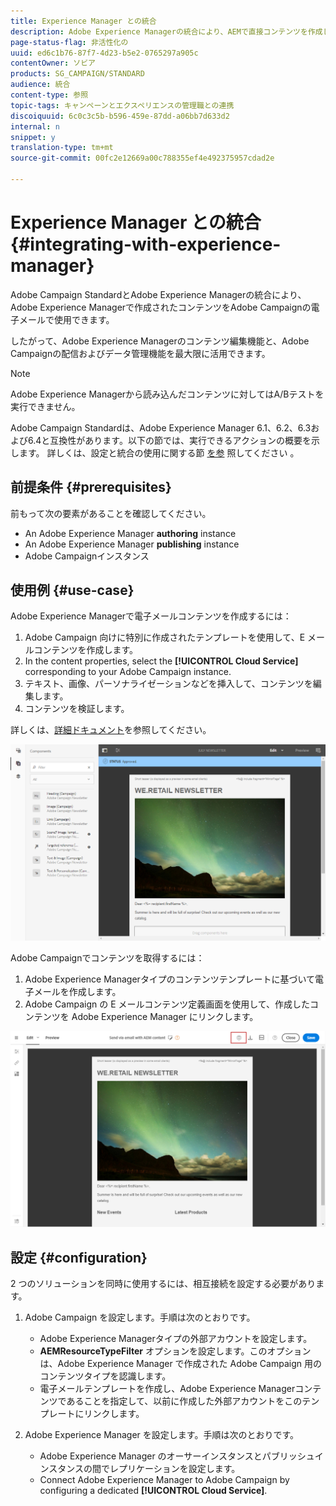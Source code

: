 ```yaml
---
title: Experience Manager との統合
description: Adobe Experience Managerの統合により、AEMで直接コンテンツを作成し、後でAdobe Campaignで使用できます。
page-status-flag: 非活性化の
uuid: ed6c1b76-87f7-4d23-b5e2-0765297a905c
contentOwner: ソビア
products: SG_CAMPAIGN/STANDARD
audience: 統合
content-type: 参照
topic-tags: キャンペーンとエクスペリエンスの管理職との連携
discoiquuid: 6c0c3c5b-b596-459e-87dd-a06bb7d633d2
internal: n
snippet: y
translation-type: tm+mt
source-git-commit: 00fc2e12669a00c788355ef4e492375957cdad2e

---
```



# Experience Manager との統合{#integrating-with-experience-manager}

Adobe Campaign StandardとAdobe Experience Managerの統合により、Adobe Experience Managerで作成されたコンテンツをAdobe Campaignの電子メールで使用できます。

したがって、Adobe Experience Managerのコンテンツ編集機能と、Adobe Campaignの配信およびデータ管理機能を最大限に活用できます。

>[!NOTE]
>
>Adobe Experience Managerから読み込んだコンテンツに対してはA/Bテストを実行できません。

Adobe Campaign Standardは、Adobe Experience Manager 6.1、6.2、6.3および6.4と互換性があります。以下の節では、実行できるアクションの概要を示します。 詳しくは、設定と統合の使用に関する節 [を参](https://helpx.adobe.com/experience-manager/6-4/sites/administering/using/campaignstandard.html) 照してください [](https://helpx.adobe.com/experience-manager/6-4/sites/authoring/using/campaign.html) 。

## 前提条件 {#prerequisites}

前もって次の要素があることを確認してください。

* An Adobe Experience Manager **authoring** instance
* An Adobe Experience Manager **publishing** instance
* Adobe Campaignインスタンス

## 使用例 {#use-case}

Adobe Experience Managerで電子メールコンテンツを作成するには：

1. Adobe Campaign 向けに特別に作成されたテンプレートを使用して、E メールコンテンツを作成します。
1. In the content properties, select the **[!UICONTROL Cloud Service]** corresponding to your Adobe Campaign instance.
1. テキスト、画像、パーソナライゼーションなどを挿入して、コンテンツを編集します。
1. コンテンツを検証します。

詳しくは、[詳細ドキュメント](https://docs.adobe.com/docs/en/aem/6-2/author/personalization/adobe-campaign/campaign.html)を参照してください。

![](assets/aem_content.png)

Adobe Campaignでコンテンツを取得するには：

1. Adobe Experience Managerタイプのコンテンツテンプレートに基づいて電子メールを作成します。
1. Adobe Campaign の E メールコンテンツ定義画面を使用して、作成したコンテンツを Adobe Experience Manager にリンクします。

![](assets/aem_linked_content.png)

## 設定 {#configuration}

2 つのソリューションを同時に使用するには、相互接続を設定する必要があります。

1. Adobe Campaign を設定します。手順は次のとおりです。

   * Adobe Experience Managerタイプの外部アカウントを設定します。
   * **AEMResourceTypeFilter** オプションを設定します。このオプションは、Adobe Experience Manager で作成された Adobe Campaign 用のコンテンツタイプを認識します。
   * 電子メールテンプレートを作成し、Adobe Experience Managerコンテンツであることを指定して、以前に作成した外部アカウントをこのテンプレートにリンクします。

1. Adobe Experience Manager を設定します。手順は次のとおりです。

   * Adobe Experience Manager のオーサーインスタンスとパブリッシュインスタンスの間でレプリケーションを設定します。
   * Connect Adobe Experience Manager to Adobe Campaign by configuring a dedicated **[!UICONTROL Cloud Service]**.

